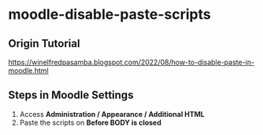 # moodle-disable-paste-scripts

## Origin Tutorial
https://winelfredpasamba.blogspot.com/2022/08/how-to-disable-paste-in-moodle.html

## Steps in Moodle Settings

1) Access <b>Administration / Appearance / Additional HTML</b>
2) Paste the scripts on <b>Before BODY is closed</b>
